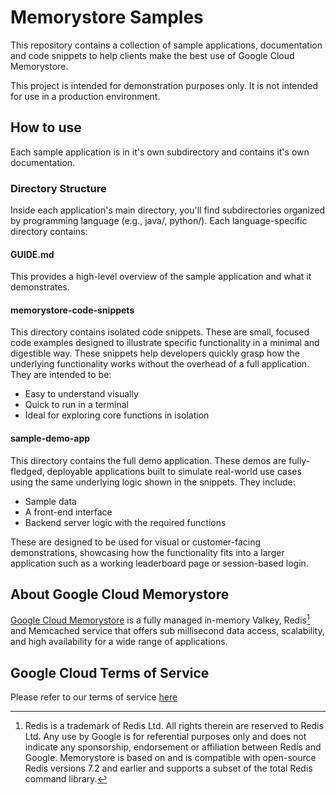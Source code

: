 # Memorystore Samples
This repository contains a collection of sample applications, documentation and code snippets to help clients make the best use of Google Cloud Memorystore.

This project is intended for demonstration purposes only. It is not
intended for use in a production environment.

## How to use
Each sample application is in it's own subdirectory and contains it's own documentation. 

### Directory Structure
Inside each application's main directory, you'll find subdirectories organized by programming language (e.g., java/, python/). Each language-specific directory contains:
#### GUIDE.md
This provides a high-level overview of the sample application and what it demonstrates.
#### memorystore-code-snippets
This directory contains isolated code snippets. These are small, focused code examples designed to illustrate specific functionality in a minimal and digestible way.
These snippets help developers quickly grasp how the underlying functionality works without the overhead of a full application.
They are intended to be:
  - Easy to understand visually
  - Quick to run in a terminal
  - Ideal for exploring core functions in isolation

#### sample-demo-app
This directory contains the full demo application. These demos are fully-fledged, deployable applications built to simulate real-world use cases using the same underlying logic shown in the snippets. They include:
  - Sample data
  - A front-end interface
  - Backend server logic with the required functions

These are designed to be used for visual or customer-facing demonstrations, showcasing how the functionality fits into a larger application such as a working leaderboard page or session-based login.

## About Google Cloud Memorystore
[Google Cloud Memorystore](https://cloud.google.com/memorystore) is a fully managed in-memory Valkey, Redis[^redis] and Memcached service that offers sub millisecond data access, scalability, and high availability for a wide range of applications. 

## Google Cloud Terms of Service
Please refer to our terms of service [here](https://cloud.google.com/terms/service-terms)

[^redis]: Redis is a trademark of Redis Ltd. All rights therein are reserved to Redis Ltd. Any use by Google is for referential purposes only and does not indicate any sponsorship, endorsement or affiliation between Redis and Google. Memorystore is based on and is compatible with open-source Redis versions 7.2 and earlier and supports a subset of the total Redis command library.
